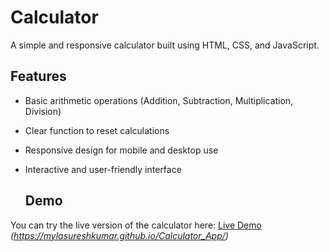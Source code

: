 # Calculator

A simple and responsive calculator built using HTML, CSS, and JavaScript.

## Features

- Basic arithmetic operations (Addition, Subtraction, Multiplication, Division)
- Clear function to reset calculations
- Responsive design for mobile and desktop use
- Interactive and user-friendly interface

  ## Demo

You can try the live version of the calculator here: [Live Demo](#) *(https://mylasureshkumar.github.io/Calculator_App/)*


